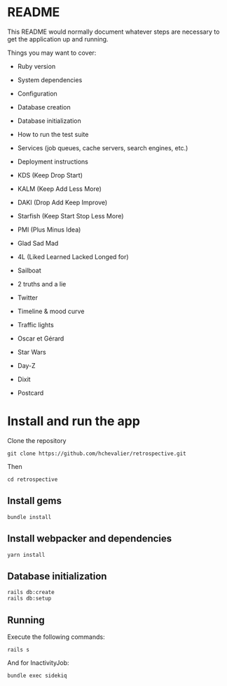 # README

This README would normally document whatever steps are necessary to get the
application up and running.

Things you may want to cover:

* Ruby version

* System dependencies

* Configuration

* Database creation

* Database initialization

* How to run the test suite

* Services (job queues, cache servers, search engines, etc.)

* Deployment instructions

* KDS (Keep Drop Start)

* KALM (Keep Add Less More)

* DAKI (Drop Add Keep Improve)

* Starfish (Keep Start Stop Less More)

* PMI (Plus Minus Idea)

* Glad Sad Mad

* 4L (Liked Learned Lacked Longed for)

* Sailboat

* 2 truths and a lie

* Twitter

* Timeline & mood curve

* Traffic lights

* Oscar et Gérard

* Star Wars

* Day-Z

* Dixit

* Postcard

# Install and run the app

Clone the repository

    git clone https://github.com/hchevalier/retrospective.git

Then

    cd retrospective

## Install gems

    bundle install

## Install webpacker and dependencies

    yarn install

## Database initialization


    rails db:create
    rails db:setup

## Running

Execute the following commands:

    rails s

And for InactivityJob:

    bundle exec sidekiq

